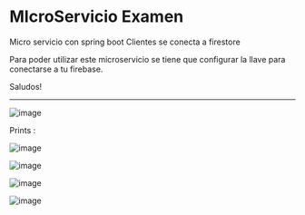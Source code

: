 # MIcroServicio Examen
Micro servicio con spring boot Clientes se conecta a firestore

Para poder utilizar este microservicio se tiene que configurar la llave para conectarse a tu firebase.

Saludos!

------------------------------------------------------------------------------------------------------

![image](https://user-images.githubusercontent.com/9455191/133419576-8e2dde88-9ebb-4b51-81d6-bf368060cb17.png)

Prints :

![image](https://user-images.githubusercontent.com/9455191/139775758-141d3dbc-a40c-4235-bf25-c4b716158f5b.png)

![image](https://user-images.githubusercontent.com/9455191/139775838-63a99dc7-c9dd-4efa-9e52-15e50abb5b68.png)

![image](https://user-images.githubusercontent.com/9455191/139775862-9dad0ced-ff95-41ca-b95a-d656aeb6209b.png)

![image](https://user-images.githubusercontent.com/9455191/139775894-0d08870b-e18b-4e3b-979a-bd1c1a6cfd48.png)

